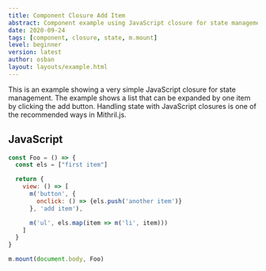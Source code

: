 ```yaml
---
title: Component Closure Add Item
abstract: Component example using JavaScript closure for state management.
date: 2020-09-24
tags: [component, closure, state, m.mount]
level: beginner
version: latest
author: osban
layout: layouts/example.html
---
```


This is an example showing a very simple JavaScript closure for state management.
The example shows a list that can be expanded by one item by clicking the add button.
Handling state with JavaScript closures is one of the recommended ways in Mithril.js.

## JavaScript

~~~js
const Foo = () => {
  const els = ["first item"]

  return {
    view: () => [
      m('button', {
        onclick: () => {els.push('another item')}
      }, 'add item'),

      m('ul', els.map(item => m('li', item)))
    ]
  }
}

m.mount(document.body, Foo)
~~~
